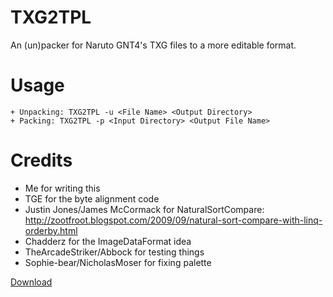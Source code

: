 # TXG2TPL
An (un)packer for Naruto GNT4's TXG files to a more editable format.

# Usage
```
+ Unpacking: TXG2TPL -u <File Name> <Output Directory>
+ Packing: TXG2TPL -p <Input Directory> <Output File Name>
```

# Credits
+ Me for writing this
+ TGE for the byte alignment code
+ Justin Jones/James McCormack for NaturalSortCompare: http://zootfroot.blogspot.com/2009/09/natural-sort-compare-with-linq-orderby.html
+ Chadderz for the ImageDataFormat idea
+ TheArcadeStriker/Abbock for testing things
+ Sophie-bear/NicholasMoser for fixing palette

[Download](/release "Download")
